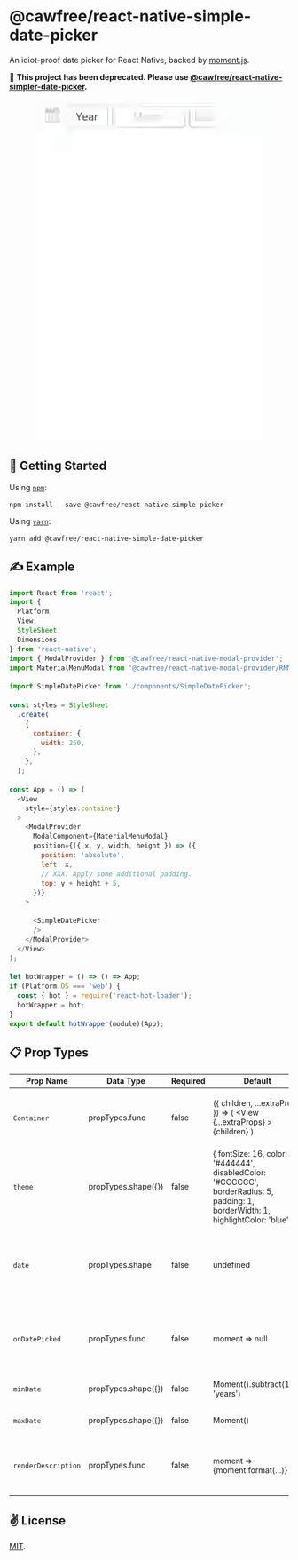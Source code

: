 # @cawfree/react-native-simple-date-picker
An idiot-proof date picker for React Native, backed by [moment.js](https://github.com/moment/moment).

🚨 **This project has been deprecated. Please use [@cawfree/react-native-simpler-date-picker](https://github.com/cawfree/react-native-simpler-date-picker).**

<p align="center">
  <img src="./bin/out.gif" alt="@cawfree/react-native-simple-date-picker" width="406" height="616">
</p>

## 🚀 Getting Started

Using [`npm`]():
```
npm install --save @cawfree/react-native-simple-picker
```

Using [`yarn`]():
```
yarn add @cawfree/react-native-simple-date-picker
```

## ✍️ Example

```javascript
import React from 'react';
import {
  Platform,
  View,
  StyleSheet,
  Dimensions,
} from 'react-native';
import { ModalProvider } from '@cawfree/react-native-modal-provider';
import MaterialMenuModal from '@cawfree/react-native-modal-provider/RNModalProvider/src/components/MaterialMenuModal';

import SimpleDatePicker from './components/SimpleDatePicker';

const styles = StyleSheet
  .create(
    {
      container: {
        width: 250,
      },
    },
  );

const App = () => (
  <View
    style={styles.container}
  >
    <ModalProvider
      ModalComponent={MaterialMenuModal}
      position={({ x, y, width, height }) => ({
        position: 'absolute',
        left: x,
        // XXX: Apply some additional padding.
        top: y + height + 5,
      })}
    >
    
      <SimpleDatePicker
      />
    </ModalProvider>
  </View>
);

let hotWrapper = () => () => App;
if (Platform.OS === 'web') {
  const { hot } = require('react-hot-loader');
  hotWrapper = hot;
}
export default hotWrapper(module)(App);
```

## 📋 Prop Types


| Prop Name             | Data Type             | Required  | Default                                                                                                                                           | Description                                                                                                                       |
|---------------------  |---------------------  |---------- |-------------------------------------------------------------------------------------------------------------------------------------------------- |---------------------------------------------------------------------------------------------------------------------------------- |
| `Container`           | propTypes.func        | false     | ({ children, ...extraProps }) => (   <View     {...extraProps}   >     {children}    </View> )                                                    | Defines the React Component instance to use when containing the DatePicker components.                                            |
| `theme`               | propTypes.shape({})   | false     | {   fontSize: 16,   color: '#444444',   disabledColor: '#CCCCCC',   borderRadius: 5,   padding: 1,   borderWidth: 1,   highlightColor: 'blue', }  | Defines some style configuration for the <SimpleDatePicker />.                                                                    |
| `date`                | propTypes.shape       | false     | undefined                                                                                                                                         | A moment object. Can be used to define the current date to render using the SimpleDatePicker, or can be left `null`/`undefined`.  |
| `onDatePicked`        | propTypes.func        | false     | moment => null                                                                                                                                    | Callback for when the user has finished selecting a date, or made an update to an existing date and that date is valid.           |
| `minDate`             | propTypes.shape({})   | false     | Moment().subtract(100, 'years')                                                                                                                   | The minimum allowable selectable date.                                                                                            |
| `maxDate`             | propTypes.shape({})   | false     | Moment()                                                                                                                                          | The maximum allowable selectable date.                                                                                            |
| `renderDescription`   | propTypes.func        | false     | moment => <Text>{moment.format(...)}</Text>                                                                                                       | A function that can be called to render a React component once a valid date has been selected.                                    |

## ✌️ License
[MIT](https://opensource.org/licenses/MIT).

